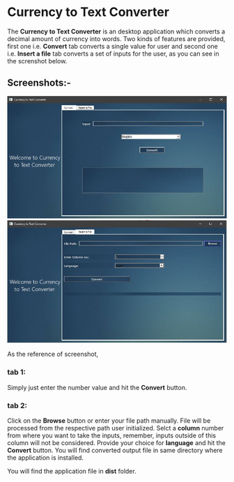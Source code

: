 <!-- 
git init
-> command for initializing repository on local git server

git add
-> this command used for add specific files on git

git push
-> pushing the files from local server to centralized git server

git commit
-> to add commit to save the particular changes in file

git status 
-> to check the file status whether thy are staged, edited, delted etc. -->

<!-- 
# Hello World 
## Desktop Application
_Italic_
**Strong Bold**
~~10000~~

[Visit Website](www.google.com "Google")

Images
![ui.jpg](ui.jpg)


Use `for` loop

```
def console_output():
    print("Hello")

```
 -->


<!-- # Hello World 
## Desktop Application

_Description_
    This application is the example of the User Interface developed using Python Interface Framework known as PyQt5.
It is just a simple text printing application consist of single _LineEdit_ and three different buttons for three different kinds of output.
    **Popup**
    Popup button generates a popup for a string entered in LineEdit.
    **Label**
    Label button assigns a label with the string in LineEdit.
    **Console**
    Nothing but simply prints LineEdit input in Console.

The input in LineEdit can be anything as it doesn't have any restrictions.

Images
![ui.jpg](ui.JPG)

##How it Works:

1. Enter any string Input in LineEdit
2. Press the button from your choice.


##Code for creating LineEdit and pushButtons in PyQt5

**pushButton**
```
self.pushButton.clicked.connect(self.hello_popup)
self.pushButton_2.clicked.connect(self.hello_console)
self.pushButton_3.clicked.connect(self.hello_label)
```

**LineEdit**
```
self.lineEdit = QtWidgets.QLineEdit(self.centralwidget)
self.lineEdit.setGeometry(QtCore.QRect(170, 30, 251, 20))
self.lineEdit.setObjectName("lineEdit")
```


#References:

**Package Installation**
    From python's official documentations online

[Visit](https://pypi.org/project/PyQt5/ "pypi.org")

**Step by Step Working**
    From YouTube Channels, Links mentioned below.

    1. [Tech with Tim](https://www.youtube.com/watch?v=Vde5SH8e1OQ&list=PLzMcBGfZo4-lB8MZfHPLTEHO9zJDDLpYj "Visit Channel")

    2. [Programing Knowledge](https://www.youtube.com/watch?v=_bi0SqW_4L0&list=PLS1QulWo1RIZTkXbVkjr5Z3m-uMs05u7V "Visit ") -->


# Currency to Text Converter

The **Currency to Text Converter** is an desktop application which converts a decimal amount of currency into words. Two kinds of features are provided, first one i.e. **Convert** tab converts a single value for user and second one i.e. **Insert a file** tab converts a set of inputs for the user, as you can see in the screnshot below.

## Screenshots:-
![ui.jpg](tab1.JPG)
![ui.jpg](tab2.JPG)


As the reference of screenshot, 
### tab 1:

Simply just enter the number value and hit the **Convert** button.

### tab 2:

Click on the **Browse** button or enter your file path manually. File will be processed from the respective path user initialized. Selct a **column** number from where you want to take the inputs, remember, inputs outside of this column will not be considered. Provide your choice for **language** and hit the **Convert** button.  You will find converted output file in same directory where the application is installed.


You will find the application file in **dist** folder.